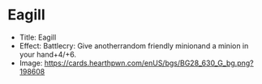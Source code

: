 # Eagill
- Title:  Eagill
- Effect:  Battlecry: Give anotherrandom friendly minionand a minion in your hand+4/+6.
- Image:  https://cards.hearthpwn.com/enUS/bgs/BG28_630_G_bg.png?198608
